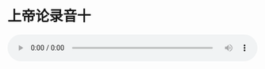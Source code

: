 # 上帝论录音十

<audio style="width: 100%;" preload="false" controls controlslist="nodownload"><source src="http://file.simai.life/audio/mp3/old/27377.mp3" type="audio/mpeg">Your browser does not support the audio element.</audio>


